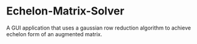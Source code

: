 # Echelon-Matrix-Solver
A GUI application that uses a gaussian row reduction algorithm to achieve echelon form of an augmented matrix.
